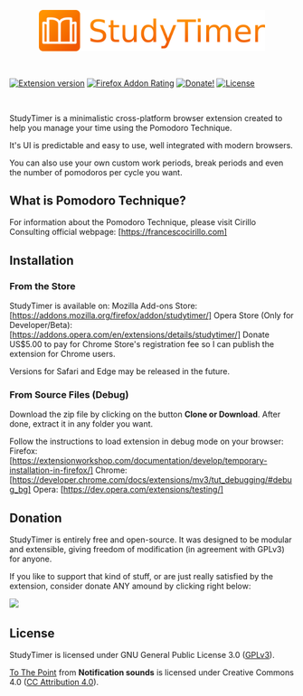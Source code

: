 <p align="center">
	<img src="icons/title.png" alt="StudyTimer Logo" width="400px">
</p>

<br/>

[![Extension version](https://img.shields.io/github/manifest-json/v/MatNascimento/StudyTimer.svg)](https://github.com/MatNascimento/StudyTimer "Extension version")
[![Firefox Addon Rating](https://img.shields.io/amo/rating/studytimer.svg "Mozilla Add-ons Rating")](https://addons.mozilla.org/en-US/firefox/addon/studytimer/) 
[![Donate!](https://img.shields.io/badge/donate-PayPal-yellow.svg "Donate!")](https://www.paypal.com/cgi-bin/webscr?cmd=_donations&business=RFKBP9KSQ6XRE&item_name=Donate+any+amount+to+support+StudyTimer&currency_code=USD&source=url) 
[![License](https://img.shields.io/github/license/MatNascimento/StudyTimer.svg "License")](http://www.gnu.org/licenses/gpl-3.0.en.html) 

<br/>

StudyTimer is a minimalistic cross-platform browser extension created to help you manage your time using the Pomodoro Technique.

It's UI is predictable and easy to use, well integrated with modern browsers.

You can also use your own custom work periods, break periods and even the number of pomodoros per cycle you want.

## What is Pomodoro Technique?

For information about the Pomodoro Technique, please visit Cirillo Consulting official webpage: [https://francescocirillo.com]

## Installation

### From the Store
StudyTimer is available on:
Mozilla Add-ons Store: [https://addons.mozilla.org/firefox/addon/studytimer/]
Opera Store (Only for Developer/Beta): [https://addons.opera.com/en/extensions/details/studytimer/]
Donate US$5.00 to pay for Chrome Store's registration fee so I can publish the extension for Chrome users.

Versions for Safari and Edge may be released in the future.

### From Source Files (Debug)
Download the zip file by clicking on the button **Clone or Download**. After done, extract it in any folder you want.

Follow the instructions to load extension in debug mode on your browser:
Firefox: [https://extensionworkshop.com/documentation/develop/temporary-installation-in-firefox/]
Chrome: [https://developer.chrome.com/docs/extensions/mv3/tut_debugging/#debug_bg]
Opera: [https://dev.opera.com/extensions/testing/]

## Donation
StudyTimer is entirely free and open-source. It was designed to be modular and extensible, giving freedom of modification (in agreement with GPLv3) for anyone.

If you like to support that kind of stuff, or are just really satisfied by the extension, consider donate ANY amound by clicking right below:

[![](https://www.paypalobjects.com/en_US/i/btn/btn_donateCC_LG.gif)](https://www.paypal.com/cgi-bin/webscr?cmd=_donations&business=RFKBP9KSQ6XRE&item_name=Donate+any+amount+to+support+StudyTimer&currency_code=USD&source=url)

## License
StudyTimer is licensed under GNU General Public License 3.0 ([GPLv3](http://www.gnu.org/licenses/gpl-3.0.en.html "GPLv3")).

[To The Point](https://notificationsounds.com/message-tones/to-the-point-568 "To The Point") from **Notification sounds** is licensed under Creative Commons 4.0 ([CC Attribution 4.0](https://creativecommons.org/licenses/by/4.0/legalcode "CC Attribution 4.0")).
